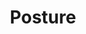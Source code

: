 ---
title: Posture
crosslinks:
- Fitness
- explainlikeimfive
- TheRedPill
- videos
- AdvancedFitness
- AMAAggregator
- TrueQiGong
- yoga
- sharktank
- normalnudes
---
